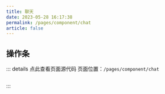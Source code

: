 ```yaml
---
title: 聊天
date: 2023-05-28 16:17:38
permalink: /pages/component/chat
article: false
---
```


## 操作条

::: details 点此查看页面源代码
页面位置：`/pages/component/chat`
```vue
```
:::
